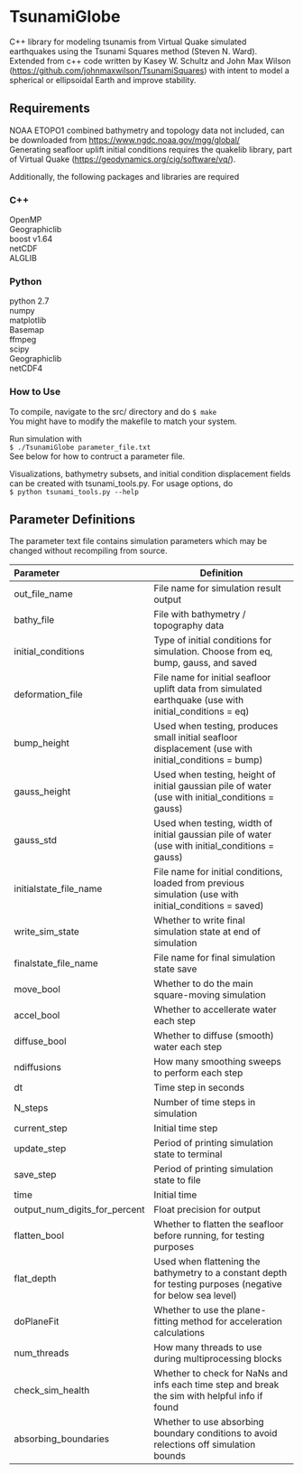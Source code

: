 # TsunamiGlobe
C++ library for modeling tsunamis from Virtual Quake simulated earthquakes using the Tsunami Squares method (Steven N. Ward).  Extended from c++ code written by Kasey W. Schultz and John Max Wilson (<https://github.com/johnmaxwilson/TsunamiSquares>) with intent to model a spherical or ellipsoidal Earth and improve stability.

## Requirements
NOAA ETOPO1 combined bathymetry and topology data not included, can be downloaded from <https://www.ngdc.noaa.gov/mgg/global/>  
Generating seafloor uplift initial conditions requires the quakelib library, part of Virtual Quake (<https://geodynamics.org/cig/software/vq/>).

Additionally, the following packages and libraries are required
### C++
OpenMP  
Geographiclib  
boost v1.64  
netCDF  
ALGLIB  

### Python
python 2.7  
numpy  
matplotlib  
Basemap  
ffmpeg  
scipy  
Geographiclib  
netCDF4  

### How to Use
To compile, navigate to the src/ directory and do
`$ make`  
You might have to modify the makefile to match your system.

Run simulation with  
`$ ./TsunamiGlobe parameter_file.txt`  
See below for how to contruct a parameter file.

Visualizations, bathymetry subsets, and initial condition displacement fields can be created with tsunami_tools.py.  For usage options, do  
`$ python tsunami_tools.py --help`


## Parameter Definitions  
The parameter text file contains simulation parameters which may be changed without recompiling from source.

|  Parameter | Definition |
|:-----------|-----------|
|out\_file\_name | File name for simulation result output|
|bathy\_file | File with bathymetry / topography data|
|initial\_conditions | Type of initial conditions for simulation. Choose from eq, bump, gauss, and saved|
|deformation\_file | File name for initial seafloor uplift data from simulated earthquake (use with initial\_conditions  = eq)|
|bump\_height | Used when testing, produces small initial seafloor displacement (use with initial\_conditions  = bump)|
|gauss\_height | Used when testing, height of initial gaussian pile of water (use with initial\_conditions  = gauss)|
|gauss\_std | Used when testing, width of initial gaussian pile of water (use with initial\_conditions  = gauss)|
|initialstate\_file\_name | File name for initial conditions, loaded from previous simulation (use with initial\_conditions  = saved)|
|write\_sim\_state | Whether to write final simulation state at end of simulation|
|finalstate\_file\_name	| File name for final simulation state save|
|move\_bool | Whether to do the main square-moving simulation|
|accel\_bool | Whether to accellerate water each step|
|diffuse\_bool | Whether to diffuse (smooth) water each step|
|ndiffusions | How many smoothing sweeps to perform each step|
|dt | Time step in seconds|
|N\_steps | Number of time steps in simulation|
|current\_step | Initial time step|
|update\_step | Period of printing simulation state to terminal|
|save\_step | Period of printing simulation state to file|
|time | Initial time|
|output\_num\_digits\_for\_percent |Float precision for output|
|flatten\_bool | Whether to flatten the seafloor before running, for testing purposes|
|flat\_depth | Used when flattening the bathymetry to a constant depth for testing purposes (negative for below sea level)|
|doPlaneFit | Whether to use the plane-fitting method for acceleration calculations|
|num\_threads | How many threads to use during multiprocessing blocks|
|check\_sim\_health | Whether to check for NaNs and infs each time step and break the sim with helpful info if found |
|absorbing\_boundaries | Whether to use absorbing boundary conditions to avoid relections off simulation bounds |

